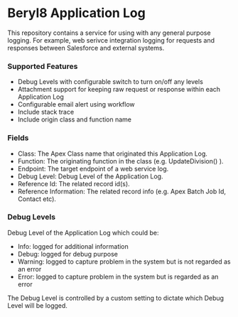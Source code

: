 # Beryl8 Application Log

This repository contains a service for using with any general purpose logging. For example, web serivce integration logging for requests and responses between Salesforce and external systems.

### Supported Features
- Debug Levels with configurable switch to turn on/off any levels
- Attachment support for keeping raw request or response within each Application Log
- Configurable email alert using workflow
- Include stack trace
- Include origin class and function name

### Fields
- Class: The Apex Class name that originated this Application Log.
- Function: The originating function in the class (e.g. UpdateDivision() ).
- Endpoint: The target endpoint of a web service log.
- Debug Level: Debug Level of the Application Log.
- Reference Id: The related record id(s).
- Reference Information: The related record info (e.g. Apex Batch Job Id, Contact etc).

### Debug Levels
Debug Level of the Application Log which could be:
- Info: logged for additional information
- Debug: logged for debug purpose
- Warning: logged to capture problem in the system but is not regarded as an error
- Error: logged to capture problem in the system but is regarded as an error

The Debug Level is controlled by a custom setting to dictate which Debug Level will be logged.